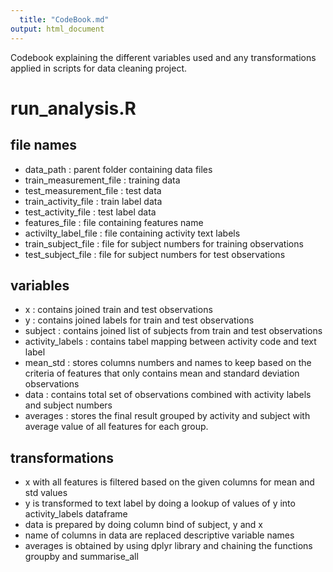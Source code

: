 ```yaml
---
  title: "CodeBook.md"
output: html_document
---
```

  Codebook explaining the different variables used and any transformations applied in scripts for data cleaning project.

# run_analysis.R

## file names

- data_path             : parent folder containing data files 
- train_measurement_file       : training data
- test_measurement_file        : test data
- train_activity_file      : train label data
- test_activity_file       : test label data
- features_file         : file containing features name
- activilty_label_file  : file containing activity text labels 
- train_subject_file    : file for subject numbers for training observations
- test_subject_file     : file for subject numbers for test observations

## variables

- x       : contains joined train and test observations
- y     : contains joined labels for train and test observations
- subject   : contains joined list of subjects from train and test observations
- activity_labels : contains tabel mapping between activity code and text label
- mean_std : stores columns numbers and names to keep based on the criteria of features that only contains mean and standard deviation observations
- data   : contains total set of observations combined with activity labels and subject numbers
- averages : stores the final result grouped by activity and subject with average value of all features for each group.

## transformations
  - x with all features is filtered based on the given columns for mean and std values
  - y is transformed to text label by doing a lookup of values of y into activity_labels dataframe
  - data is prepared by doing column bind of subject, y and x
  - name of columns in data are replaced descriptive variable names
  - averages is obtained by using dplyr library and chaining the functions groupby and summarise_all
  